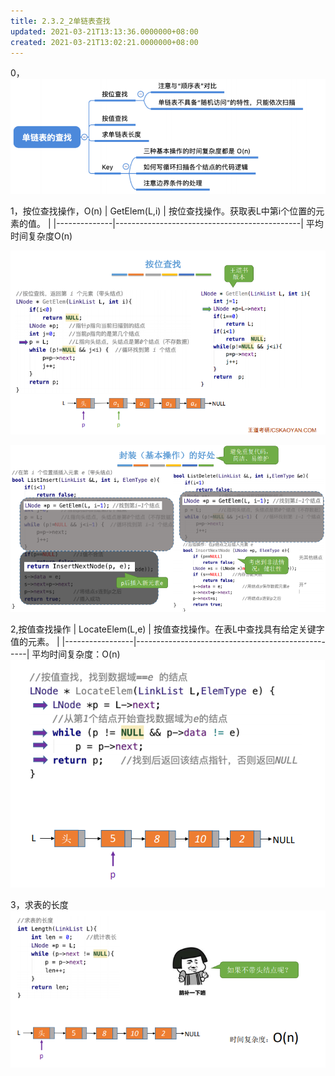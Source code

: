 ```yaml
---
title: 2.3.2_2单链表查找
updated: 2021-03-21T13:13:36.0000000+08:00
created: 2021-03-21T13:02:21.0000000+08:00
---
```


0，
![image1](../../assets/b09e9cefe7e145b6885de6fc796f8422.png)

1，按位查找操作，O(n)
| GetElem(L,i) | 按位查找操作。获取表L中第i个位置的元素的值。 |
|--------------|----------------------------------------------|
平均时间复杂度O(n)

![image2]( assets\4d7b0a2bd64d46a1a2609fb0f9cebcec.png)

![image3]( assets\c93a2a4b713e434089c6b5f6e7cd0f1c.png)


2,按值查找操作
| LocateElem(L,e) | 按值查找操作。在表L中查找具有给定关键字值的元素。 |
|-----------------|---------------------------------------------------|
平均时间复杂度：O(n)
![image4](../../assets/d4278831324e4fb09bf5abd71215cd39.png)

3，求表的长度
![image5](../../assets/44fa5f063cd344e7b9035c0ca8c157ac.png)

